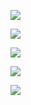 ![](E:\note\脑图1.png)

![](E:\note\脑图2.png)

![](E:\note\脑图3.png)

![](E:\note\脑图4.png)

![](E:\note\脑图5.png)
